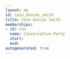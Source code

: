 ```yaml
---
layout: mp
id: iain_duncan_smith
title: Iain Duncan Smith
memberships:
- id: con
  name: Conservative Party
  start: 
  end: 
autogenerated: true
---
```

